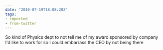 ```yaml
---
date: "2010-07-19T18:08:20Z"
tags:
- imported
- from-twitter
---
```

So kind of Physics dept to not tell me of my award sponsored by company I'd like to work for so I could embarrass the CEO by not being there
